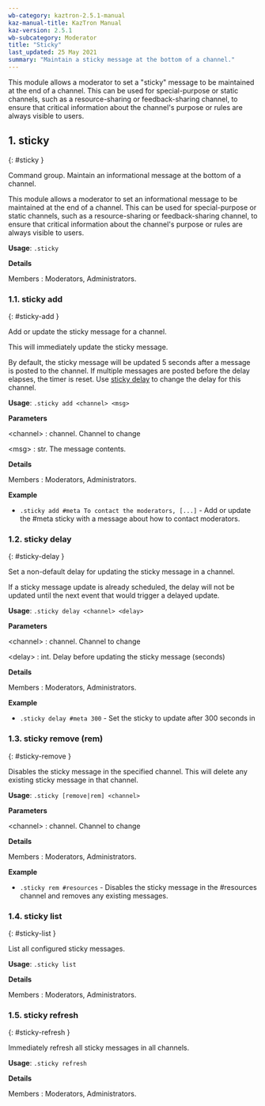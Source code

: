 ```yaml
---
wb-category: kaztron-2.5.1-manual
kaz-manual-title: KazTron Manual
kaz-version: 2.5.1
wb-subcategory: Moderator
title: "Sticky"
last_updated: 25 May 2021
summary: "Maintain a sticky message at the bottom of a channel."
---
```


This module allows a moderator to set a "sticky" message to be maintained at the end
of a channel. This can be used for special-purpose or static channels, such as a
resource-sharing or feedback-sharing channel, to ensure that critical information about
the channel's purpose or rules are always visible to users.

## 1. sticky
{: #sticky }

Command group. Maintain an informational message at the bottom of a channel.

This module allows a moderator to set an informational message to be maintained at the
end of a channel. This can be used for special-purpose or static channels, such as a
resource-sharing or feedback-sharing channel, to ensure that critical information about
the channel's purpose or rules are always visible to users.

**Usage**: `.sticky`

**Details**

Members
: Moderators, Administrators.


### 1.1. sticky add
{: #sticky-add }

Add or update the sticky message for a channel.

This will immediately update the sticky message.

By default, the sticky message will be updated 5 seconds after a message is
posted to the channel. If multiple messages are posted before the delay elapses,
the timer is reset. Use <a href="./sticky.html#sticky-delay">sticky delay</a> to change the delay for this channel.

**Usage**: `.sticky add <channel> <msg>`

**Parameters**

&lt;channel&gt;
: channel. Channel to change


&lt;msg&gt;
: str. The message contents.




**Details**

Members
: Moderators, Administrators.


**Example**

* `.sticky add #meta To contact the moderators, [...]` - Add or update the #meta sticky with a message about how to contact moderators.

### 1.2. sticky delay
{: #sticky-delay }

Set a non-default delay for updating the sticky message in a channel.

If a sticky message update is already scheduled, the delay will not be updated until
the next event that would trigger a delayed update.

**Usage**: `.sticky delay <channel> <delay>`

**Parameters**

&lt;channel&gt;
: channel. Channel to change


&lt;delay&gt;
: int. Delay before updating the sticky message (seconds)




**Details**

Members
: Moderators, Administrators.


**Example**

* `.sticky delay #meta 300` - Set the sticky to update after 300 seconds in

### 1.3. sticky remove (rem)
{: #sticky-remove }

Disables the sticky message in the specified channel. This will delete any
existing sticky message in that channel.

**Usage**: `.sticky [remove|rem] <channel>`

**Parameters**

&lt;channel&gt;
: channel. Channel to change




**Details**

Members
: Moderators, Administrators.


**Example**

* `.sticky rem #resources` - Disables the sticky message in the #resources channel and removes any existing messages.

### 1.4. sticky list
{: #sticky-list }

List all configured sticky messages.

**Usage**: `.sticky list`

**Details**

Members
: Moderators, Administrators.


### 1.5. sticky refresh
{: #sticky-refresh }

Immediately refresh all sticky messages in all channels.

**Usage**: `.sticky refresh`

**Details**

Members
: Moderators, Administrators.
